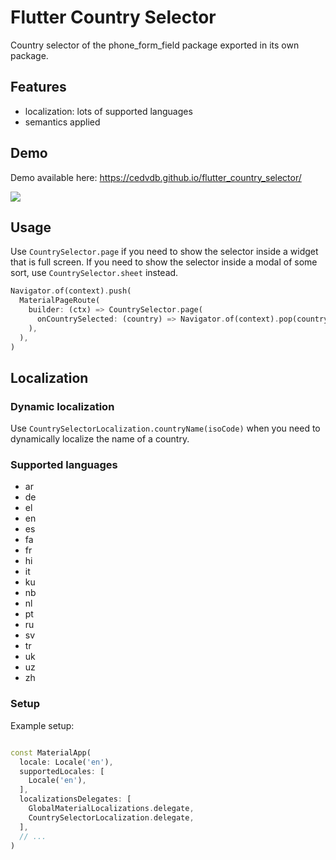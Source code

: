 # Flutter Country Selector

Country selector of the phone_form_field package exported in its own package.

## Features

  - localization: lots of supported languages
  - semantics applied

## Demo


Demo available here: https://cedvdb.github.io/flutter_country_selector/

![](https://github.com/cedvdb/flutter_country_selector/blob/main/demo.gif?raw=true)


## Usage

Use `CountrySelector.page` if you need to show the selector inside a widget that is full screen. If you need to show the selector inside a modal of some sort, use `CountrySelector.sheet` instead.

```dart
Navigator.of(context).push(
  MaterialPageRoute(
    builder: (ctx) => CountrySelector.page(
      onCountrySelected: (country) => Navigator.of(context).pop(country),
    ),
  ),
)
```
## Localization

### Dynamic localization

Use `CountrySelectorLocalization.countryName(isoCode)` when you need to dynamically localize the name of a country.

### Supported languages

  - ar
  - de
  - el
  - en
  - es
  - fa
  - fr
  - hi
  - it
  - ku
  - nb
  - nl
  - pt
  - ru
  - sv
  - tr
  - uk
  - uz
  - zh  

### Setup

Example setup:

```dart

const MaterialApp(
  locale: Locale('en'),
  supportedLocales: [
    Locale('en'),
  ],
  localizationsDelegates: [
    GlobalMaterialLocalizations.delegate,
    CountrySelectorLocalization.delegate,
  ],
  // ...
)
```

